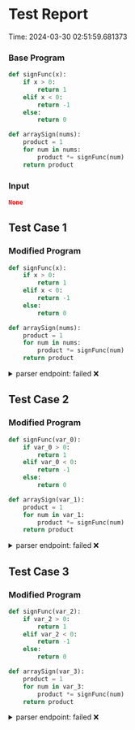 # Test Report

Time: 2024-03-30 02:51:59.681373

### Base Program

```py
def signFunc(x):
    if x > 0:
        return 1
    elif x < 0:
        return -1
    else:
        return 0

def arraySign(nums):
    product = 1
    for num in nums:
        product *= signFunc(num)
    return product
```

### Input

```json
None
```

## Test Case 1

### Modified Program

```py
def signFunc(x):
    if x > 0:
        return 1
    elif x < 0:
        return -1
    else:
        return 0

def arraySign(nums):
    product = 1
    for num in nums:
        product *= signFunc(num)
    return product
```

<details>
<summary>parser endpoint: failed ❌</summary>

Message: 
```
'NoneType' object has no attribute 'status_code'
```

Actual Output: None

</details>

## Test Case 2

### Modified Program

```py
def signFunc(var_0):
    if var_0 > 0:
        return 1
    elif var_0 < 0:
        return -1
    else:
        return 0

def arraySign(var_1):
    product = 1
    for num in var_1:
        product *= signFunc(num)
    return product
```

<details>
<summary>parser endpoint: failed ❌</summary>

Message: 
```
'NoneType' object has no attribute 'status_code'
```

Actual Output: None

</details>

## Test Case 3

### Modified Program

```py
def signFunc(var_2):
    if var_2 > 0:
        return 1
    elif var_2 < 0:
        return -1
    else:
        return 0

def arraySign(var_3):
    product = 1
    for num in var_3:
        product *= signFunc(num)
    return product
```

<details>
<summary>parser endpoint: failed ❌</summary>

Message: 
```
'NoneType' object has no attribute 'status_code'
```

Actual Output: None

</details>

